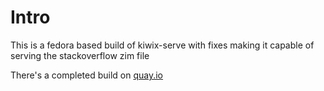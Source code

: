 # Intro

This is a fedora based build of kiwix-serve with fixes making it capable of serving the stackoverflow zim file

There's a completed build on [quay.io](https://quay.io/repository/jmontleon/fedora-kiwix-server)
